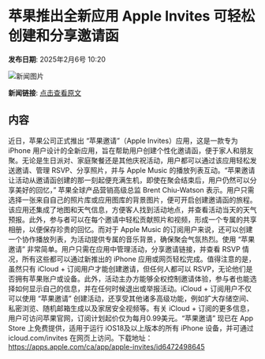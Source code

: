 # 苹果推出全新应用 Apple Invites 可轻松创建和分享邀请函

**发布日期**: 2025年2月6号 10:20

![新闻图片](https://upload.chinaz.com/2025/0206/6387443399221011352133427.jpg)

**新闻链接**: [点击查看原文](https://www.aibase.com/zh/news/15097)

## 内容

近日，苹果公司正式推出 “苹果邀请”（Apple Invites）应用，这是一款专为 iPhone 用户设计的全新应用，旨在帮助用户创建个性化邀请函，便于家人和朋友聚。无论是生日派对、家庭聚餐还是其他庆祝活动，用户都可以通过该应用轻松发送邀请、管理 RSVP、分享照片，并与 Apple Music 的播放列表互动。“苹果邀请让活动从邀请函创建的那一刻起便充满生机，即使在聚会结束后，用户仍然可以分享美好的回忆，” 苹果全球产品营销高级总监 Brent Chiu-Watson 表示。用户只需选择一张来自自己的照片库或应用图库的背景图片，便可开启创建邀请函的旅程。该应用还集成了地图和天气信息，方便客人找到活动地点，并查看活动当天的天气预报。此外，参与者可以在每个邀请中轻松贡献照片和视频，形成一个专属的共享相册，以便保存珍贵的回忆。而对于 Apple Music 的订阅用户来说，还可以创建一个协作播放列表，为活动提供专属的音乐背景，确保聚会气氛热烈。使用 “苹果邀请” 非常简单。用户只需在应用中管理活动，分享邀请链接，并查看 RSVP 情况，所有这些都可以通过新推出的 iPhone 应用或网页轻松完成。值得注意的是，虽然只有 iCloud + 订阅用户才能创建邀请，但任何人都可以 RSVP，无论他们是否拥有苹果账户或设备。此外，活动主办方能够全权控制邀请体验，参与者也能选择如何显示自己的信息，并在任何时候退出或举报活动。iCloud + 订阅用户不仅可以使用 “苹果邀请” 创建活动，还享受其他诸多高级功能，例如扩大存储空间、私密浏览、随机邮箱生成以及家居安全视频等。有关 iCloud + 订阅的更多信息，用户可访问苹果官网，订阅计划起价仅为每月0.99美元。“苹果邀请” 现已在 App Store 上免费提供，适用于运行 iOS18及以上版本的所有 iPhone 设备，并可通过 icloud.com/invites 在网页上访问。下载地址：https://apps.apple.com/ca/app/apple-invites/id6472498645
